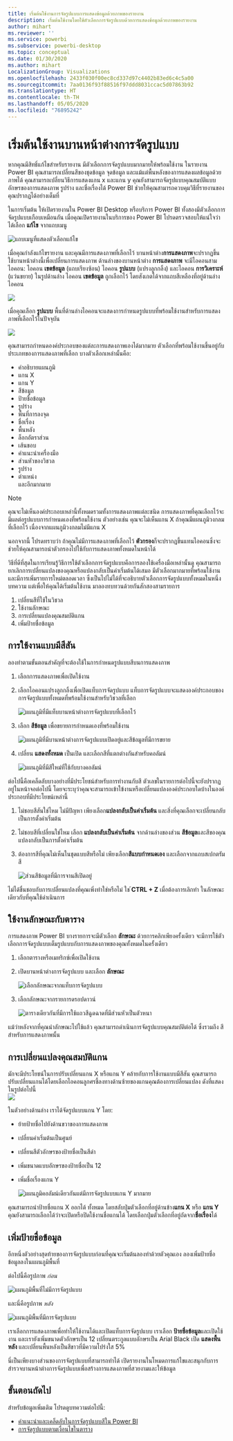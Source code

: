 ```yaml
---
title: เริ่มต้นใช้งานการจัดรูปแบบการแสดงข้อมูลด้วยภาพของรายงาน
description: เริ่มต้นใช้งานโดยใช้ตัวเลือกการจัดรูปแบบด้วยการแสดงข้อมูลด้วยภาพของรายงาน
author: mihart
ms.reviewer: ''
ms.service: powerbi
ms.subservice: powerbi-desktop
ms.topic: conceptual
ms.date: 01/30/2020
ms.author: mihart
LocalizationGroup: Visualizations
ms.openlocfilehash: 2433f030f00ec8cd337d97c4402b83ed6c4c5a00
ms.sourcegitcommit: 7aa0136f93f88516f97ddd8031ccac5d07863b92
ms.translationtype: HT
ms.contentlocale: th-TH
ms.lasthandoff: 05/05/2020
ms.locfileid: "76895242"
---
```

# <a name="getting-started-with-the-formatting-pane"></a>เริ่มต้นใช้งานบานหน้าต่างการจัดรูปแบบ
หากคุณมีสิทธิ์แก้ไขสำหรับรายงาน มีตัวเลือกการจัดรูปแบบมากมายให้พร้อมใช้งาน ในรายงาน Power BI คุณสามารถเปลี่ยนสีของชุดข้อมูล จุดข้อมูล และแม้แต่พื้นหลังของการแสดงผลข้อมูลด้วยภาพได้ คุณสามารถเปลี่ยนวิธีการแสดงแกน x และแกน y คุณยังสามารถจัดรูปแบบคุณสมบัติแบบอักษรของการแสดงภาพ รูปร่าง และชื่อเรื่องได้ Power BI ช่วยให้คุณสามารถควบคุมวิธีที่รายงานของคุณปรากฏได้อย่างเต็มที่

ในการเริ่มต้น ให้เปิดรายงานใน Power BI Desktop หรือบริการ Power BI ทั้งสองมีตัวเลือกการจัดรูปแบบเกือบเหมือนกัน เมื่อคุณเปิดรายงานในบริการของ Power BI โปรดตรวจสอบให้แน่ใจว่าได้เลือก **แก้ไข** จากแถบเมนู 

![แถบเมนูที่แสดงตัวเลือกแก้ไข](media/service-getting-started-with-color-formatting-and-axis-properties/power-bi-edit.png)

เมื่อคุณกำลังแก้ไขรายงาน และคุณมีการแสดงภาพที่เลือกไว้ บานหน้าต่าง**การแสดงภาพ**จะปรากฏขึ้น  ใช้บานหน้าต่างนี้เพื่อเปลี่ยนการแสดงภาพ ด้านล่างของบานหน้าต่าง **การแสดงภาพ** จะมีไอคอนสามไอคอน: ไอคอน **เขตข้อมูล** (แถบเรียงซ้อน) ไอคอน **รูปแบบ** (แปรงลูกกลิ้ง) และไอคอน **การวิเคราะห์** (แว่นขยาย) ในรูปด้านล่าง ไอคอน **เขตข้อมูล** ถูกเลือกไว้ โดยสังเกตได้จากแถบสีเหลืองที่อยู่ด้านล่างไอคอน

![](media/service-getting-started-with-color-formatting-and-axis-properties/power-bi-format.png)

เมื่อคุณเลือก **รูปแบบ** พื้นที่ด้านล่างไอคอนจะแสดงการกำหนดรูปแบบที่พร้อมใช้งานสำหรับการแสดงภาพที่เลือกไว้ในปัจจุบัน  

![](media/service-getting-started-with-color-formatting-and-axis-properties/power-bi-format-selected.png)

คุณสามารถกำหนดองค์ประกอบของแต่ละการแสดงภาพเองได้มากมาย ตัวเลือกที่พร้อมใช้งานขึ้นอยู่กับประเภทของการแสดงภาพที่เลือก บางตัวเลือกเหล่านั้นคือ:

* คำอธิบายแผนภูมิ
* แกน X
* แกน Y
* สีข้อมูล
* ป้ายชื่อข้อมูล
* รูปร่าง
* พื้นที่การลงจุด
* ชื่อเรื่อง
* พื้นหลัง
* ล็อกอัตราส่วน
* เส้นขอบ
* คำแนะนำเครื่องมือ
* ส่วนหัวของวิชวล
* รูปร่าง
* ตำแหน่ง    
และอีกมากมาย


> [!NOTE]
>  
> คุณจะไม่เห็นองค์ประกอบเหล่านี้ทั้งหมดรวมทั้งการแสดงภาพแต่ละชนิด การแสดงภาพที่คุณเลือกไว้จะมีผลต่อรูปแบบการกำหนดเองที่พร้อมใช้งาน ตัวอย่างเช่น คุณจะไม่เห็นแกน X ถ้าคุณมีแผนภูมิวงกลมที่เลือกไว้ เนื่องจากแผนภูมิวงกลมไม่มีแกน X

นอกจากนี้ โปรดทราบว่า ถ้าคุณไม่มีการแสดงภาพที่เลือกไว้ **ตัวกรอง**ก็จะปรากฏขึ้นแทนไอคอนซึ่งจะช่วยให้คุณสามารถนำตัวกรองไปใช้กับการแสดงภาพทั้งหมดในหน้าได้

วิธีที่ดีที่สุดในการเรียนรู้วิธีการใช้ตัวเลือกการจัดรูปแบบคือการลองใช้เครื่องมือเหล่านั้นดู คุณสามารถยกเลิกการเปลี่ยนแปลงของคุณหรือแปลงกลับเป็นค่าเริ่มต้นได้เสมอ มีตัวเลือกมากมายที่พร้อมใช้งานและมีการเพิ่มรายการใหม่ตลอดเวลา ซึ่งเป็นไปไม่ได้ที่จะอธิบายตัวเลือกการจัดรูปแบบทั้งหมดในหนึ่งบทความ แต่เพื่อให้คุณได้เริ่มต้นใช้งาน มาลองทบทวนด้วยกันสักสองสามรายการ 

1. เปลี่ยนสีที่ใช้ในวิชวล   
2. ใช้งานลักษณะ    
3. การเปลี่ยนแปลงคุณสมบัติแกน    
4. เพิ่มป้ายชื่อข้อมูล    




## <a name="working-with-colors"></a>การใช้งานแบบมีสีสัน

ลองทำตามขั้นตอนสำคัญที่จะต้องใช้ในการกำหนดรูปแบบสีบนการแสดงภาพ

1. เลือกการแสดงภาพเพื่อเปิดใช้งาน

2. เลือกไอคอนแปรงลูกกลิ้งเพื่อเปิดแท็บการจัดรูปแบบ แท็บการจัดรูปแบบจะแสดงองค์ประกอบของการจัดรูปแบบทั้งหมดที่พร้อมใช้งานสำหรับวิชวลที่เลือก

    ![แผนภูมิที่มีแท็บบานหน้าต่างการจัดรูปแบบที่เลือกไว้](media/service-getting-started-with-color-formatting-and-axis-properties/power-bi-formatting.png)

3. เลือก **สีข้อมูล** เพื่อขยายการกำหนดเองที่พร้อมใช้งาน  

    ![แผนภูมิที่มีบานหน้าต่างการจัดรูปแบบเปิดอยู่และสีข้อมูลที่มีการขยาย](media/service-getting-started-with-color-formatting-and-axis-properties/power-bi-data-colors.png)

4. เปลี่ยน **แสดงทั้งหมด** เป็นเปิด และเลือกสีที่แตกต่างกันสำหรับคอลัมน์

    ![แผนภูมิที่มีสีใหม่ที่ใช้กับบางคอลัมน์](media/service-getting-started-with-color-formatting-and-axis-properties/power-bi-change-colors.png)

ต่อไปนี้คือเคล็ดลับบางอย่างที่มีประโยชน์สำหรับการทำงานกับสี ตัวเลขในรายการต่อไปนี้จะยังปรากฏอยู่ในหน้าจอต่อไปนี้ โดยจะระบุว่าคุณจะสามารถเข้าใข้งานหรือเปลี่ยนแปลงองค์ประกอบใดบ้างในองค์ประกอบที่มีประโยขน์เหล่านี้

1. ไม่ชอบสีสันใช่ไหม ไม่มีปัญหา เพียงเลือก**แปลงกลับเป็นค่าเริ่มต้น** และสิ่งที่คุณเลือกจะเปลี่ยนกลับเป็นการตั้งค่าเริ่มต้น 

2. ไม่ชอบสีที่เปลี่ยนใช่ไหม เลือก **แปลงกลับเป็นค่าเริ่มต้น** จากด้านล่างของส่วน   **สีข้อมูล**และสีของคุณแปลงกลับเป็นการตั้งค่าเริ่มต้น 

3. ต้องการสีที่คุณไม่เห็นในชุดแบบสีหรือไม่ เพียงเลือก**สีแบบกำหนดเอง** และเลือกจากแถบสเปกตรัมสี  

   ![ส่วนสีข้อมูลที่มีการจานสีเปิดอยู่](media/service-getting-started-with-color-formatting-and-axis-properties/power-bi-color-extras.png)

ไม่ได้ชื่นชอบกับการเปลี่ยนแปลงที่คุณเพิ่งทำใช่หรือไม่ ใช ้**CTRL + Z** เมื่อต้องการเลิกทำ ในลักษณะเดียวกับที่คุณใช้ดำเนินการ

## <a name="applying-a-style-to-a-table"></a>ใช้งานลักษณะกับตาราง
การแสดงภาพ Power BI บางรายการจะมีตัวเลือก **ลักษณะ** ด้วยการคลิกเพียงครั้งเดียว จะมีการใช้ตัวเลือกการจัดรูปแบบเต็มรูปแบบกับการแสดงภาพของคุณทั้งหมดในครั้งเดียว 

1. เลือกตารางหรือเมทริกซ์เพื่อเปิดใช้งาน   
1. เปิดบานหน้าต่างการจัดรูปแบบ และเลือก **ลักษณะ**

   ![เลือกลักษณะจากแท็บการจัดรูปแบบ](media/service-getting-started-with-color-formatting-and-axis-properties/power-bi-style.png)


1. เลือกลักษณะจากรายการดรอปดาวน์ 

   ![ตารางเดียวกันที่มีการใช้แถวสีฉูดฉาดที่มีส่วนหัวเป็นตัวหนา](media/service-getting-started-with-color-formatting-and-axis-properties/power-bi-style-flashy.png)

แม้ว่าหลังจากที่คุณนำลักษณะไปใช้แล้ว คุณสามารถดำเนินการจัดรูปแบบคุณสมบัติต่อได้ ซึ่งรวมถึง สี สำหรับการแสดงภาพนั้น


## <a name="changing-axis-properties"></a>การเปลี่ยนแปลงคุณสมบัติแกน

มักจะมีประโยชน์ในการปรับเปลี่ยนแกน X หรือแกน Y คล้ายกับการใช้งานแบบมีสีสัน คุณสามารถปรับเปลี่ยนแกนได้โดยเลือกไอคอนลูกศรชี้ลงทางด้านซ้ายของแกนคุณต้องการเปลี่ยนแปลง ดังที่แสดงในรูปต่อไปนี้  
![](media/service-getting-started-with-color-formatting-and-axis-properties/power-bi-y-axis.png)

ในตัวอย่างด้านล่าง เราได้จัดรูปแบบแกน Y โดย:
- ย้ายป้ายชื่อไปยังด้านขวาของการแสดงภาพ

- เปลี่ยนค่าเริ่มต้นเป็นศูนย์

- เปลี่ยนสีตัวอักษรของป้ายชื่อเป็นสีดำ

- เพิ่มขนาดแบบอักษรของป้ายชื่อเป็น 12

- เพิ่มชื่อเรื่องแกน Y


    ![แผนภูมิคอลัมน์เดียวกันแต่มีการจัดรูปแบบแกน Y มากมาย](media/service-getting-started-with-color-formatting-and-axis-properties/power-bi-axis-changes.png)

คุณสามารถนำป้ายชื่อแกน X ออกได้ ทั้งหมด โดยสลับปุ่มตัวเลือกที่อยู่ด้านข้าง**แกน X** หรือ **แกน Y** คุณยังสามารถเลือกได้ว่าจะเปิดหรือปิดใช้งานชื่อแกนได้ โดยเลือกปุ่มตัวเลือกที่อยู่ถัดจาก**ชื่อเรื่อง**ได้  



## <a name="adding-data-labels"></a>เพิ่มป้ายชื่อข้อมูล    

อีกหนึ่งตัวอย่างสุดท้ายของการจัดรูปแบบก่อนที่คุณจะเริ่มต้นลองทำด้วยตัวคุณเอง  ลองเพิ่มป้ายชื่อข้อมูลลงในแผนภูมิพื้นที่ 

ต่อไปนี้คือรูปภาพ *ก่อน*  

![แผนภูมิพื้นที่ไม่มีการจัดรูปแบบ](media/service-getting-started-with-color-formatting-and-axis-properties/power-bi-area-chart.png)


และนี่คือรูปภาพ *หลัง* 

![แผนภูมิพื้นที่มีการจัดรูปแบบ](media/service-getting-started-with-color-formatting-and-axis-properties/power-bi-data-labels.png)

เราเลือกการแสดงภาพเพื่อทำให้ใช้งานได้และเปิดแท็บการจัดรูปแบบ  เราเลือก **ป้ายชื่อข้อมูล**และเปิดใช้งาน และเรายังเพิ่มขนาดตัวอักษรเป็น 12 เปลี่ยนตระกูลแบบอักษรเป็น Arial Black เปิด **แสดงพื้นหลัง** และเปลี่ยนพื้นหลังเป็นสีขาวที่มีความโปร่งใส 5%

นี่เป็นเพียงบางส่วนของการจัดรูปแบบที่สามารถทำได้ เปิดรายงานในโหมดการแก้ไขและสนุกกับการสำรวจบานหน้าต่างการจัดรูปแบบเพื่อสร้างการแสดงภาพที่สวยงามและให้ข้อมูล

## <a name="next-steps"></a>ขั้นตอนถัดไป
สำหรับข้อมูลเพิ่มเติม โปรดดูบทความต่อไปนี้:  

* [คำแนะนำและเคล็ดลับในการจัดรูปแบบสีใน Power BI](service-tips-and-tricks-for-color-formatting.md)  
* [การจัดรูปแบบตามเงื่อนไขในตาราง](../desktop-conditional-table-formatting.md)


